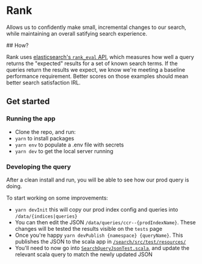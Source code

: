 # Rank

Allows us to confidently make small, incremental changes to our search, while maintaining
an overall satifying search experience.

## How?

Rank uses [elasticsearch's `rank_eval` API](https://www.elastic.co/guide/en/elasticsearch/reference/current/search-rank-eval.html), which measures how well a query returns the "expected" results for a set of known search terms. If the queries return the results we expect, we know we're meeting a baseline performance requirement. Better scores on those examples should mean better search satisfaction IRL.

## Get started

### Running the app

- Clone the repo, and run:
- `yarn` to install packages
- `yarn env` to populate a .env file with secrets
- `yarn dev` to get the local server running

### Developing the query

After a clean install and run, you will be able to see how our prod query is doing.

To start working on some improvements:

- `yarn devInit` this will copy our prod index config and queries into `/data/{indices|queries}`
- You can then edit the JSON `/data/queries/ccr--{prodIndexName}`. These changes will be tested the results visible on the `tests` page
- Once you're happy `yarn devPublish {namespace} {queryName}`. This publishes the JSON to the scala app in [`/search/src/test/resources/`](/search/src/test/resources/)
- You'll need to now go into [`SearchQueryJsonTest.scala`](/search/src/test/scala/uk/ac/wellcome/platform/api/search/elasticsearch/SearchQueryJsonTest.scala), and update the relevant scala query to match the newly updated JSON
